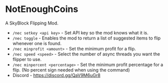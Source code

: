 # NotEnoughCoins

A SkyBlock Flipping Mod.

- `/nec setkey <api key>` - Set API key so the mod knows what it is.
- `/nec toggle` - Enables the mod to return a list of suggested items to flip whenever one is found.
- `/nec minprofit <amount>` - Set the minimum profit for a flip.
- `/nec speed <speed>` - Select the number of async threads you want the flipper to use.
- `/nec minpercent <percentage>` - Set the minimum profit percentage for a flip. (No percent sign needed when using the command)
- Discord - https://discord.gg/QaV9M6uGr8
